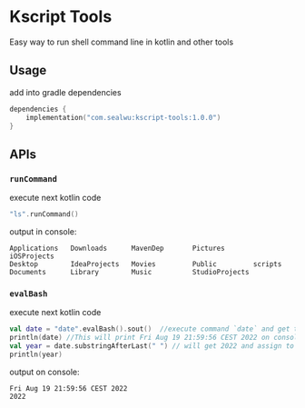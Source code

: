 # Kscript Tools

Easy way to run shell command line in kotlin and other tools

## Usage

add into gradle dependencies

```kotlin
dependencies {
    implementation("com.sealwu:kscript-tools:1.0.0")
}
```

## APIs

### `runCommand`

execute next kotlin code
```kotlin
"ls".runCommand()
```
output in console:
```shell
Applications   Downloads      MavenDep       Pictures       iOSProjects
Desktop        IdeaProjects   Movies         Public         scripts
Documents      Library        Music          StudioProjects
```

### `evalBash`

execute next kotlin code
```kotlin
val date = "date".evalBash().sout()  //execute command `date` and get the command's output and set the content to date variable
println(date) //This will print Fri Aug 19 21:59:56 CEST 2022 on console
val year = date.substringAfterLast(" ") // will get 2022 and assign to `year`
println(year)
```

output on console:
```shell
Fri Aug 19 21:59:56 CEST 2022
2022
```
